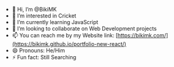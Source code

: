 - 👋 Hi, I’m @BikiMK
- 👀 I’m interested in Cricket
- 🌱 I’m currently learning JavaScript
- 💞️ I’m looking to collaborate on Web Development projects
- 📫 You can reach me by my Website link: [https://bikimk.com/](https://bikimk.github.io/portfolio-new-react/)
- 😄 Pronouns: He/Him
- ⚡ Fun fact: Still Searching

